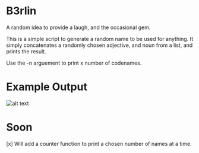 # B3rlin
A random idea to provide a laugh, and the occasional gem. 

This is a simple script to generate a random name to be used for anything. It simply
concatenates a randomly chosen adjective, and noun from a list, and prints the result. 

Use the -n arguement to print x number of codenames. 

# Example Output

![alt text](https://github.com/nins3i/B3rlin/blob/master/B3rlin1.png)


# Soon
[x] Will add a counter function to print a chosen number of names at a time. 
